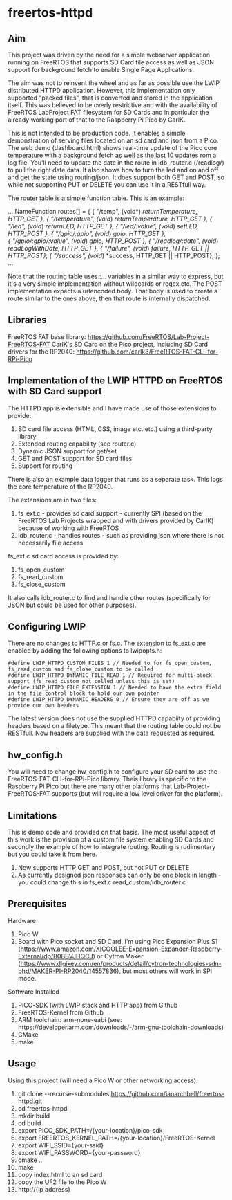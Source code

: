 # freertos-httpd

## Aim

This project was driven by the need for a simple webserver application running on FreeRTOS that supports 
SD Card file access as well as JSON support for background fetch to enable Single Page Applications. 

The aim was not to reinvent the wheel and as far as possible use the LWIP distributed HTTPD application. However, this implementation only supported "packed files", that is converted and stored in the application itself. This was believed to be overly restrictive and with the availability of FreeRTOS LabProject FAT filesystem for SD Cards and in particular the already working port of that to the Raspberry Pi Pico by CarlK.

This is not intended to be production code. It enables a simple demonstration of serving files located on an sd card and json from a Pico. The web demo (dashboard.html) shows real-time update of the Pico core temperature with a background fetch as well as the last 10 updates rom a log file. You'll need to update the date in the route in idb_router.c (/readlog/) to pull the right date data. It also shows how to turn the led and on and off and get the state using routing/json. It does support both GET and POST, so while not supporting PUT or DELETE you can use it in a RESTfull way.

The router table is a simple function table. This is an example:

...
NameFunction routes[] =
{ 
    { "/temp", (void*) *returnTemperature, HTTP_GET },
    { "/temperature", (void*) *returnTemperature, HTTP_GET },
    { "/led", (void*) *returnLED, HTTP_GET }, 
    { "/led/:value", (void*) *setLED, HTTP_POST }, 
    { "/gpio/:gpio", (void*) *gpio, HTTP_GET },  
    { "/gpio/:gpio/:value", (void*) *gpio, HTTP_POST }, 
    { "/readlog/:date", (void*) *readLogWithDate, HTTP_GET },
    { "/failure", (void*) *failure, HTTP_GET || HTTP_POST},
    { "/success", (void*) *success, HTTP_GET || HTTP_POST},
};
...

Note that the routing table uses :... variables in a similar way to express, but it's a very simple implementation without wildcards or regex etc. The POST implementation expects a urlencoded body. That body is used to create a route similar to the ones above, then that route is internally dispatched. 

## Libraries

FreeRTOS FAT base library: https://github.com/FreeRTOS/Lab-Project-FreeRTOS-FAT
CarlK's SD Card on the Pico project, including SD Card drivers for the RP2040: https://github.com/carlk3/FreeRTOS-FAT-CLI-for-RPi-Pico

## Implementation of the LWIP HTTPD on FreeRTOS with SD Card support

The HTTPD app is extensible and I have made use of those extensions to provide:

1. SD card file access (HTML, CSS, image etc. etc.) using a third-party library
2. Extended routing capability (see router.c)
3. Dynamic JSON support for get/set 
4. GET and POST support for SD card files
5. Support for routing

There is also an example data logger that runs as a separate task. This logs the core temperature of the RP2040.  

The extensions are in two files:

1. fs_ext.c - provides sd card support - currently SPI (based on the FreeRTOS Lab Projects wrapped and with drivers provided by CarlK) because of working with FreeRTOS
2. idb_router.c - handles routes - such as providing json where there is not necessarily file access

fs_ext.c sd card access is provided by:

1. fs_open_custom
2. fs_read_custom
3. fs_close_custom

It also calls idb_router.c to find and handle other routes (specifically for JSON but could be used for other purposes).

## Configuring LWIP

There are no changes to HTTP.c or fs.c. The extension to fs_ext.c are enabled by adding the following options
to lwipopts.h:

    #define LWIP_HTTPD_CUSTOM_FILES 1 // Needed to for fs_open_custom, fs_read_custom and fs_close_custom to be called
    #define LWIP_HTTPD_DYNAMIC_FILE_READ 1 // Required for multi-block support (fs_read_custom not colled unless this is set)
    #define LWIP_HTTPD_FILE_EXTENSION 1 // Needed to have the extra field in the file control block to hold our own pointer
    #define LWIP_HTTPD_DYNAMIC_HEADERS 0 // Ensure they are off as we provide our own headers

The latest version does not use the supplied HTTPD capabiity of providing headers based on a filetype. This meant that the routing table could not be RESTfull. Now headers are supplied with the data requested as required.   

## hw_config.h

You will need to change hw_config.h to configure your SD card to use the FreeRTOS-FAT-CLI-for-RPi-Pico library. Theis library is specific to the Raspberry Pi Pico but there are many other platforms that Lab-Project-FreeRTOS-FAT supports (but will require a low level driver for the platform). 

## Limitations

This is demo code and provided on that basis. The most useful aspect of this work is the provision of a custom file system enabling SD Cards and secondly the example of how to integrate routing. Routing is rudimentary but you could take it from here. 

1. Now supports HTTP GET and POST, but not PUT or DELETE
2. As currently designed json responses can only be one block in length - you could change this in fs_ext.c read_custom/idb_router.c

## Prerequisites

Hardware

1. Pico W
2. Board with Pico socket and SD Card. I'm using Pico Expansion Plus S1 (https://www.amazon.com/XICOOLEE-Expansion-Expander-Raspberry-External/dp/B0BBVJHQCJ) or Cytron Maker (https://www.digikey.com/en/products/detail/cytron-technologies-sdn-bhd/MAKER-PI-RP2040/14557836), but most others will work in SPI mode.

Software Installed

1. PICO-SDK (with LWIP stack and HTTP app) from Github
2. FreeRTOS-Kernel from Github
3. ARM toolchain: arm-none-eabi (see: https://developer.arm.com/downloads/-/arm-gnu-toolchain-downloads)
4. CMake
5. make

## Usage

Using this project (will need a Pico W or other networking access):

1. git clone --recurse-submodules https://github.com/ianarchbell/freertos-httpd.git
2. cd freertos-httpd
3. mkdir build
4. cd build
5. export PICO_SDK_PATH=/{your-location}/pico-sdk
6. export FREERTOS_KERNEL_PATH=/{your-location}/FreeRTOS-Kernel
7. export WIFI_SSID={your-ssid}
8. export WIFI_PASSWORD={your-password}
9. cmake ..
10. make
11. copy index.html to an sd card
12. copy the UF2 file to the Pico W
13. http://{ip address}


